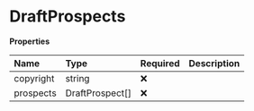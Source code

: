 # DraftProspects

**Properties**

| Name      | Type            | Required | Description |
| :-------- | :-------------- | :------- | :---------- |
| copyright | string          | ❌       |             |
| prospects | DraftProspect[] | ❌       |             |

<!-- This file was generated by liblab | https://liblab.com/ -->
